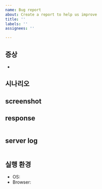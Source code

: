 ```yaml
---
name: Bug report
about: Create a report to help us improve
title: ''
labels: ''
assignees: ''

---
```


## 증상
* 

## 시나리오

## screenshot

## response
```json
```

## server log
```
```

## 실행 환경
 - OS: 
 - Browser:
